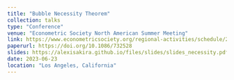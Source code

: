 ```yaml
---
title: "Bubble Necessity Theorem"
collection: talks
type: "Conference"
venue: "Econometric Society North American Summer Meeting"
link: https://www.econometricsociety.org/regional-activities/schedule/2023/06/22/2023-North-American-Summer-Meeting-NASM-Los-Angeles-CA
paperurl: https://doi.org/10.1086/732528
slides: https://alexisakira.github.io/files/slides/slides_necessity.pdf
date: 2023-06-23
location: "Los Angeles, California"
---
```


